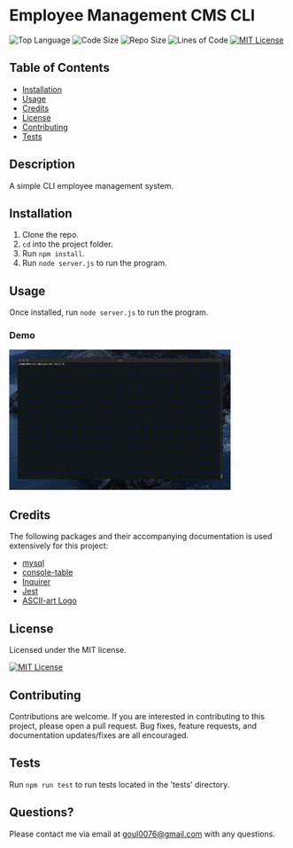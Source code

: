 # Employee Management CMS CLI

![Top Language](https://img.shields.io/github/languages/top/nobleburgundy/employee-cms?color=blue)
![Code Size](https://img.shields.io/github/languages/code-size/nobleburgundy/employee-cms?color=blue)
![Repo Size](https://img.shields.io/github/repo-size/nobleburgundy/employee-cms?color=blue)
![Lines of Code](https://img.shields.io/tokei/lines/github/nobleburgundy/employee-cms?color=blue)
[![MIT License](https://img.shields.io/apm/l/atomic-design-ui.svg?color=red)](https://github.com/nobleburgundy/employee-cms/blob/master/LICENSE)

## Table of Contents

- [Installation](#installation)
- [Usage](#usage)
- [Credits](#credits)
- [License](#license)
- [Contributing](#contributing)
- [Tests](#tests)

## Description

A simple CLI employee management system.

## Installation

1. Clone the repo.
2. `cd` into the project folder.
3. Run `npm install`.
4. Run `node server.js` to run the program.

## Usage

Once installed, run `node server.js` to run the program.

### Demo

![Demo](demo.gif)

## Credits

The following packages and their accompanying documentation is used extensively for this project:

- [mysql](https://www.npmjs.com/package/mysql)
- [console-table](https://www.npmjs.com/package/console.table)
- [Inquirer](https://www.npmjs.com/package/inquirer)
- [Jest](https://jestjs.io/)
- [ASCII-art Logo](https://www.npmjs.com/package/asciiart-logo)

## License

Licensed under the MIT license.

[![MIT License](https://img.shields.io/apm/l/atomic-design-ui.svg?color=red)](https://github.com/nobleburgundy/employee-cms/blob/master/LICENSE)

## Contributing

Contributions are welcome. If you are interested in contributing to this project, please open a pull request. Bug fixes, feature requests, and documentation updates/fixes are all encouraged.

## Tests

Run `npm run test` to run tests located in the 'tests' directory.

## Questions?

Please contact me via email at goul0076@gmail.com with any questions.
